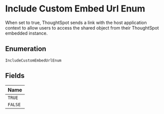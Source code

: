 
# Include Custom Embed Url Enum

When set to true, ThoughtSpot sends a link with the host application context to allow users to access the shared object from their ThoughtSpot embedded instance.

## Enumeration

`IncludeCustomEmbedUrlEnum`

## Fields

| Name |
|  --- |
| `TRUE` |
| `FALSE` |

